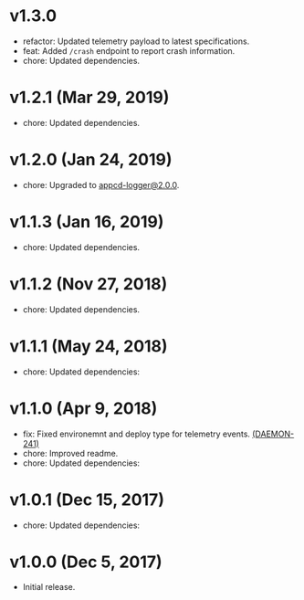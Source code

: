 # v1.3.0

 * refactor: Updated telemetry payload to latest specifications.
 * feat: Added `/crash` endpoint to report crash information.
 * chore: Updated dependencies.

# v1.2.1 (Mar 29, 2019)

 * chore: Updated dependencies.

# v1.2.0 (Jan 24, 2019)

 * chore: Upgraded to appcd-logger@2.0.0.

# v1.1.3 (Jan 16, 2019)

 * chore: Updated dependencies.

# v1.1.2 (Nov 27, 2018)

 * chore: Updated dependencies.

# v1.1.1 (May 24, 2018)

 * chore: Updated dependencies:

# v1.1.0 (Apr 9, 2018)

 * fix: Fixed environemnt and deploy type for telemetry events.
   [(DAEMON-241)](https://jira.appcelerator.org/browse/DAEMON-241)
 * chore: Improved readme.
 * chore: Updated dependencies:

# v1.0.1 (Dec 15, 2017)

 * chore: Updated dependencies:

# v1.0.0 (Dec 5, 2017)

 - Initial release.
